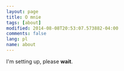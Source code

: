```yaml
---
layout: page
title: O mnie
tags: [about]
modified: 2014-08-08T20:53:07.573882-04:00
comments: false
lang: pl
name: about
---
```


I'm setting up, please **wait**.